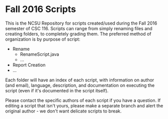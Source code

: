 # Fall 2016 Scripts
This is the NCSU Repository for scripts created/used during the Fall 2016 semester of CSC 116.
Scripts can range from simply renaming files and creating folders, to completely grading them.
The preferred method of organization is by purpose of script:
* Rename
  *  RenameScript.java
  * ...
* Report Creation
* ...

Each folder will have an index of each script, with information on author (and email), language, description, and documentation on executing the script (even if it's documented in the script itself).

Please contact the specific authors of each script if you have a question. If editing a script that isn't yours, please make a separate branch and alert the original author - we don't want delicate scripts to break.
